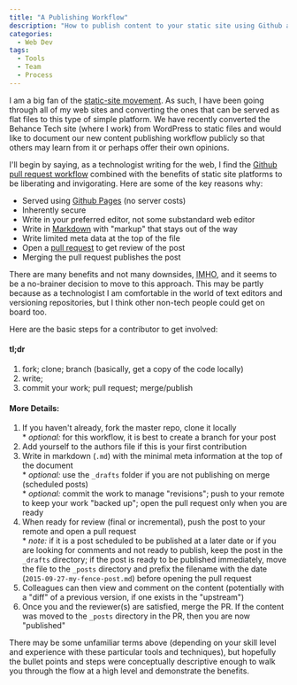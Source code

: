 ```yaml
---
title: "A Publishing Workflow"
description: "How to publish content to your static site using Github and pull requests"
categories:
  - Web Dev
tags:
  - Tools
  - Team
  - Process
---
```


I am a big fan of the [static-site movement](https://staticsitegenerators.net/). As such, I have been going through all of my web sites and converting the ones that can be served as flat files to this type of simple platform. We have recently converted the Behance Tech site (where I work) from WordPress to static files and would like to document our new content publishing workflow publicly so that others may learn from it or perhaps offer their own opinions.

I'll begin by saying, as a technologist writing for the web, I find the [Github pull request workflow](https://guides.github.com/introduction/flow/) combined with the benefits of static site platforms to be liberating and invigorating. Here are some of the key reasons why:

- Served using [Github Pages](https://pages.github.com/) (no server costs)
- Inherently secure
- Write in your preferred editor, not some substandard web editor
- Write in [Markdown](http://daringfireball.net/projects/markdown/) with "markup" that stays out of the way
- Write limited meta data at the top of the file
- Open a [pull request](https://help.github.com/articles/using-pull-requests/) to get review of the post
- Merging the pull request publishes the post

There are many benefits and not many downsides, <abbr title="In My Humble Opinion">IMHO</abbr>, and it seems to be a no-brainer decision to move to this approach. This may be partly because as a technologist I am comfortable in the world of text editors and versioning repositories, but I think other non-tech people could get on board too.

Here are the basic steps for a contributor to get involved:

#### tl;dr

1. fork; clone; branch (basically, get a copy of the code locally)
1. write;
1. commit your work; pull request; merge/publish

#### More Details:

1. If you haven't already, fork the master repo, clone it locally
<br>\* *optional:* for this workflow, it is best to create a branch for your post
1. Add yourself to the authors file if this is your first contribution
1. Write in markdown (`.md`) with the minimal meta information at the top of the document
<br>\* *optional:* use the `_drafts` folder if you are not publishing on merge (scheduled posts)
<br>\* *optional:* commit the work to manage "revisions"; push to your remote to keep your work "backed up"; open the pull request only when you are ready
1. When ready for review (final or incremental), push the post to your remote and open a pull request
<br>\* *note:* if it is a post scheduled to be published at a later date or if you are looking for comments and not ready to publish, keep the post in the `_drafts` directory; if the post is ready to be published immediately, move the file to the `_posts` directory and prefix the filename with the date (`2015-09-27-my-fence-post.md`) before opening the pull request
1. Colleagues can then view and comment on the content (potentially with a "diff" of a previous version, if one exists in the "upstream")
1. Once you and the reviewer(s) are satisfied, merge the PR. If the content was moved to the `_posts` directory in the PR, then you are now "published"

There may be some unfamiliar terms above (depending on your skill level and experience with these particular tools and techniques), but hopefully the bullet points and steps were conceptually descriptive enough to walk you through the flow at a high level and demonstrate the benefits.


